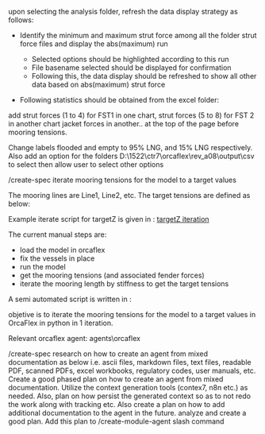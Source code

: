 upon selecting the analysis folder, refresh the data display strategy as follows:
- Identify the minimum and maximum strut force among all the folder strut force files and display the abs(maximum) run
  - Selected options should be highlighted according to this run
  - File basename selected should be displayed for confirmation
  - Following this, the data display should be refreshed to show all other data based on abs(maximum) strut force

- Following statistics should be obtained from the excel folder:


add strut forces (1 to 4) for FST1 in one chart, strut forces (5 to 8) for FST 2 in another chart
jacket forces in another.. at the top of the page before mooring tensions.

Change labels flooded and empty to 95% LNG, and 15% LNG respectively.
Also add an option for the folders D:\1522\ctr7\orcaflex\rev_a08\output\csv to select then allow user to select other options



/create-spec iterate mooring tensions for the model to a target values

The mooring lines are Line1, Line2, etc. The target tensions are defined as below:


Example iterate script for targetZ is given in : [targetZ iteration](<../docs/modules/orcaflex/scripts/orcfxapi_goby/58 - ScipyRootFinding.py>)

The current manual steps are:
- load the model in orcaflex
- fix the vessels in place
- run the model 
- get the mooring tensions (and associated fender forces)
- iterate the mooring length by stiffness to get the target tensions

A semi automated script is written in :

objetive is to iterate the mooring tensions for the model to a target values in OrcaFlex in python in 1 iteration.

Relevant orcaflex agent: agents\orcaflex


/create-spec research on how to create an agent from mixed documentation as below
i.e. ascii files, markdown files, text files, readable PDF, scanned PDFs, excel workbooks, regulatory codes, user manuals, etc.
Create a good phased plan on how to create an agent from mixed documentation. Utilize the context generation tools (contex7, n8n etc.) as needed. Also, plan on how persist the generated context so as to not redo the work along with tracking etc.
Also create a plan on how to add additional documentation to the agent in the future. analyze and create a good plan. 
Add this plan to /create-module-agent slash command